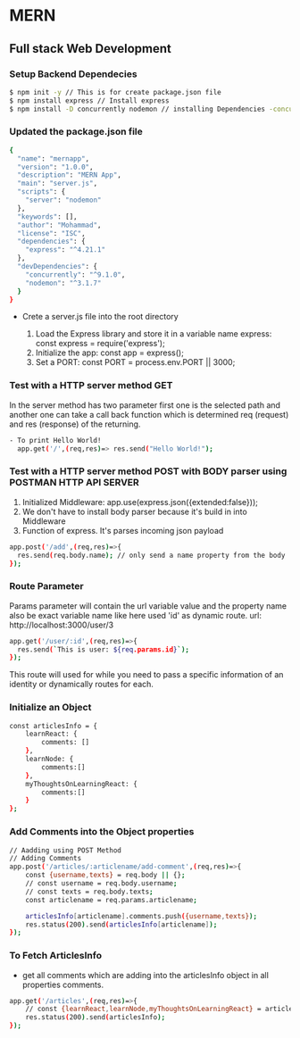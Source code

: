 # MERN 
## Full stack Web Development

### Setup Backend Dependecies
```bash
$ npm init -y // This is for create package.json file
$ npm install express // Install express 
$ npm install -D concurrently nodemon // installing Dependencies -concurrently following to allows multiple command to start both frontend and backend. and another -nodemon monitor to changes and restart the server.
```
### Updated the package.json file
```bash
{
  "name": "mernapp",
  "version": "1.0.0",
  "description": "MERN App",
  "main": "server.js",
  "scripts": {
    "server": "nodemon"
  },
  "keywords": [],
  "author": "Mohammad",
  "license": "ISC",
  "dependencies": {
    "express": "^4.21.1"
  },
  "devDependencies": {
    "concurrently": "^9.1.0",
    "nodemon": "^3.1.7"
  }
}
```
<ul>
  <li>Crete a server.js file into the root directory</li>
  <ol>
    <li>Load the Express library and store it in a variable name express: const express = require('express');</li>
    <li>Initialize the app: const app = express();</li>
    <li>Set a PORT: const PORT = process.env.PORT || 3000;</li>
  </ol>
</ul>

### Test with a HTTP server method GET
In the server method has two parameter first one is the selected path and another one can take a call back function which is determined req (request) and res (response) of the returning. 
```bash
- To print Hello World!
  app.get('/',(req,res)=> res.send("Hello World!");
```
### Test with a HTTP server method POST with BODY parser using POSTMAN HTTP API SERVER
<ol>
  <li>Initialized Middleware: app.use(express.json({extended:false}));</li>
  <li>We don't have to install body parser because it's build in into Middleware</li> 
  <li>Function of express. It's parses incoming json payload</li> 
</ol>

```bash
app.post('/add',(req,res)=>{
  res.send(req.body.name); // only send a name property from the body
});
```

### Route Parameter
Params parameter will contain the url variable value and the property name also be exact variable name like here used 'id' as dynamic route.
url: http://localhost:3000/user/3

```bash
app.get('/user/:id',(req,res)=>{
  res.send(`This is user: ${req.params.id}`);
});
```
This route will used for while you need to pass a specific information of an identity or dynamically routes for each.

### Initialize an Object
```bash
const articlesInfo = {
    learnReact: {
        comments: []
    },
    learnNode: {
        comments:[]
    },
    myThoughtsOnLearningReact: {
        comments:[]
    }
};
```
### Add Comments into the Object properties
```bash
// Aadding using POST Method
// Adding Comments 
app.post('/articles/:articlename/add-comment',(req,res)=>{
    const {username,texts} = req.body || {};
    // const username = req.body.username;
    // const texts = req.body.texts;
    const articlename = req.params.articlename;

    articlesInfo[articlename].comments.push({username,texts});
    res.status(200).send(articlesInfo[articlename]);
});
```

### To Fetch ArticlesInfo
- get all comments which are adding into the articlesInfo object in all properties comments.
```bash
app.get('/articles',(req,res)=>{
    // const {learnReact,learnNode,myThoughtsOnLearningReact} = articlesInfo;
    res.status(200).send(articlesInfo);
});
```
